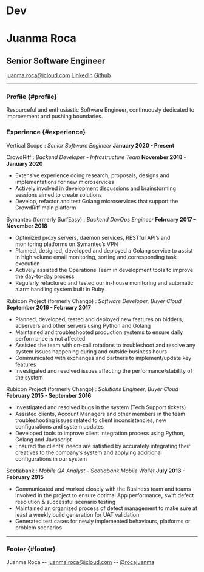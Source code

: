 # Dev
# Juanma Roca
## Senior Software Engineer

[juanma.roca@icloud.com](mailto:juanma.roca@icloud.com)
[LinkedIn](https://linkedin.com/in/rocajuanma/)
[Github](https://github.com/rocajuanma)

-----

### Profile {#profile}

Resourceful and enthusiastic Software Engineer, continuously dedicated to improvement and pushing boundaries.

### Experience {#experience}

Vertical Scope
: *Senior Software Engineer*
  __January 2020 - Present__
 

CrowdRiff
: *Backend Developer - Infrastructure Team*
  __November 2018 - January 2020__
- Extensive experience doing research, proposals, designs and implementations for new microservices
- Actively involved in development discussions and brainstorming sessions aimed to create solutions
- Develop, refactor and test Golang microservices that support the CrowdRiff main platform

Symantec (formerly SurfEasy)
: *Backend DevOps Engineer*
  __February 2017 – November 2018__
- Optimized proxy servers, daemon services, RESTful API’s and monitoring platforms on Symantec’s VPN
- Planned, designed, developed and deployed a Golang service to assist in high volume email monitoring, sorting and corresponding task execution
- Actively assisted the Operations Team in development tools to improve the day-to-day process
- Regularly refactored and tested our in-house monitoring and automatic alarm handling system built in Ruby

Rubicon Project (formerly Chango)
: *Software Developer, Buyer Cloud*
  __September 2016 - February 2017__
- Planned, developed, tested and deployed new features on bidders, adservers and other servers using Python and Golang
- Maintained and troubleshooted production systems to ensure daily performance is not affected
- Assisted the team with on-call rotations to troubleshoot and resolve any system issues happening during and outside business hours
- Communicated with exchanges and partners to implement/update key features
- Investigated and resolved issues affecting the performance/stability of the system

Rubicon Project (formerly Chango)
: *Solutions Engineer, Buyer Cloud*
  __February 2015 - September 2016__
- Investigated and resolved bugs in the system (Tech Support tickets)
- Assisted clients, Account Managers and other members in the team troubleshooting issues related to client inconsistencies, new configurations and system updates
- Developed tools to improve client integration process using Python, Golang and Javascript
- Ensured the clients’ needs are satisfied by accurately integrating their creatives to the company’s system and applying additional configurations in our system

Scotiabank
: *Mobile QA Analyst - Scotiabank Mobile Wallet*
  __July 2013 - February 2015__
- Communicated and worked closely with the Business team and teams involved in the project to ensure optimal App performance, swift defect resolution & successful scenario testing
- Maintained an organized process of defect management to make sure at least a weekly build generation for UAT validation
- Generated test cases for newly implemented behaviours, platforms or problem scenarios

-----

### Footer {#footer}

Juanma Roca -- [juanma.roca@icloud.com](juanma.roca@icloud.com) -- [@rocajuanma](https://www.linkedin.com/in/rocajuanma)